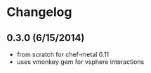 # Changelog

## 0.3.0 (6/15/2014)

- from scratch for chef-metal 0.11
- uses vmonkey gem for vsphere interactions
